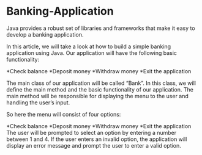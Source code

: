 # Banking-Application
Java provides a robust set of libraries and frameworks that make it easy to develop a banking application.

In this article, we will take a look at how to build a simple banking application using Java. Our application will have the following basic functionality:

*Check balance
*Deposit money
*Withdraw money
*Exit the application

The main class of our application will be called “Bank”. In this class, we will define the main method and the basic functionality of our application. The main method will be responsible for displaying the menu to the user and handling the user’s input.

So here the menu will consist of four options:

*Check balance
*Deposit money
*Withdraw money
*Exit the application
The user will be prompted to select an option by entering a number between 1 and 4. If the user enters an invalid option, the application will display an error message and prompt the user to enter a valid option.
